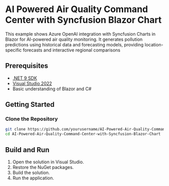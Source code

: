 # AI Powered Air Quality Command Center with Syncfusion Blazor Chart
This example shows Azure OpenAI integration with Syncfusion Charts in Blazor for AI-powered air quality monitoring. It generates pollution predictions using historical data and forecasting models, providing location-specific forecasts and interactive regional comparisons

## Prerequisites

- [.NET 9 SDK](https://dotnet.microsoft.com/en-us/download/dotnet/9.0)
- [Visual Studio 2022](https://visualstudio.microsoft.com/vs/)
- Basic understanding of Blazor and C#

## Getting Started

### Clone the Repository

```bash
git clone https://github.com/yourusername/AI-Powered-Air-Quality-Command-Center-with-Syncfusion-Blazor-Chart.git
cd AI-Powered-Air-Quality-Command-Center-with-Syncfusion-Blazor-Chart
```

## Build and Run

1. Open the solution in Visual Studio.
2. Restore the NuGet packages.
3. Build the solution.
4. Run the application.

